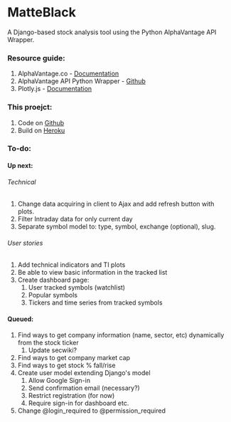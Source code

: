 # MatteBlack
A Django-based stock analysis tool using the Python AlphaVantage API Wrapper.

### Resource guide:
1. AlphaVantage.co - [Documentation](https://www.alphavantage.co/documentation/)
1. AlphaVantage API Python Wrapper - [Github](https://github.com/RomelTorres/alpha_vantage)
1. Plotly.js - [Documentation](https://plot.ly/javascript/)

### This proejct:
1. Code on [Github](https://github.com/ishaansaxena/AlphaVantage)
1. Build on [Heroku](https://matteblack.herokuapp.com)

### To-do:
#### Up next:
###### Technical
1. Change data acquiring in client to Ajax and add refresh button with plots.
1. Filter Intraday data for only current day
1. Separate symbol model to: type, symbol, exchange (optional), slug.
###### User stories
1. Add technical indicators and TI plots
1. Be able to view basic information in the tracked list
1. Create dashboard page:
    1. User tracked symbols (watchlist)
    1. Popular symbols
    1. Tickers and time series from tracked symbols

#### Queued:
1. Find ways to get company information (name, sector, etc) dynamically from the stock ticker
    1. Update secwiki?
1. Find ways to get company market cap
1. Find ways to get stock % fall/rise
1. Create user model extending Django's model
    1. Allow Google Sign-in
    1. Send confirmation email (necessary?)
    1. Restrict registration (for now)
    1. Require sign-in for dashboard etc.
1. Change @login_required to @permission_required
